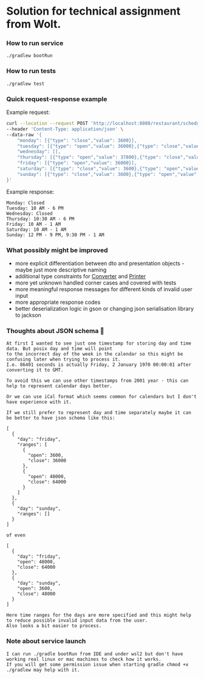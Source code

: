 # Solution for technical assignment from Wolt.

### How to run service
`./gradlew bootRun`

### How to run tests
`./gradlew test`

### Quick request-response example
Example request:
```bash
curl --location --request POST 'http://localhost:8080/restaurant/schedule/format' \
--header 'Content-Type: application/json' \
--data-raw '{
    "monday": [{"type": "close","value": 3600}],
    "tuesday": [{"type": "open","value": 36000},{"type": "close","value": 64800}],
    "wednesday": [],
    "thursday": [{"type": "open","value": 37800},{"type": "close","value": 64800}],
    "friday": [{"type": "open","value": 36000}],
    "saturday": [{"type": "close","value": 3600},{"type": "open","value": 36000}],
    "sunday": [{"type": "close","value": 3600},{"type": "open","value": 43200},{"type": "close","value": 75600},{"type": "open","value": 77400}]
}'
```

Example response:
```text
Monday: Closed
Tuesday: 10 AM - 6 PM
Wednesday: Closed
Thursday: 10:30 AM - 6 PM
Friday: 10 AM - 1 AM
Saturday: 10 AM - 1 AM
Sunday: 12 PM - 9 PM, 9:30 PM - 1 AM
```

### What possibly might be improved

- more explicit differentiation between dto and presentation objects - maybe just more descriptive naming
- additional type constraints for [Converter](src/main/kotlin/com/wolt/openhours/services/ConverterService.kt) and [Printer](src/main/kotlin/com/wolt/openhours/services/PrinterService.kt)
- more yet unknown handled corner cases and covered with tests
- more meaningful response messages for different kinds of invalid user input
- more appropriate response codes
- better deserialization logic in gson or changing json serialisation library to jackson

### Thoughts about JSON schema 🤔

```thoughts
At first I wanted to see just one timestamp for storing day and time data. But posix day and time will point 
to the incorrect day of the week in the calendar so this might be confusing later when trying to process it.
I.e. 86401 seconds is actually Friday, 2 January 1970 00:00:01 after converting it to GMT. 

To avoid this we can use other timestamps from 2001 year - this can help to represent calendar days better.

Or we can use iCal format which seems common for calendars but I don't have experience with it.

If we still prefer to represent day and time separately maybe it can be better to have json schema like this:

[
  {
    "day": "friday",
    "ranges": [
      {
        "open": 3600,
        "close": 36000
      },
      {
        "open": 48000,
        "close": 64000
      }
    ]
  },
  {
    "day": "sunday",
    "ranges": []
  }
]

of even 

[
  {
    "day": "friday",
    "open": 48000,
    "close": 64000
  },
  {
    "day": "sunday",
    "open": 3600,
    "close": 48000
  }
]

Here time ranges for the days are more specified and this might help to reduce possible invalid input data from the user. 
Also looks a bit easier to process.
```

### Note about service launch

```text
I can run ./gradle bootRun from IDE and under wsl2 but don't have working real linux or mac machines to check how it works. 
If you will get some permission issue when starting gradle chmod +x ./gradlew may help with it.
```




